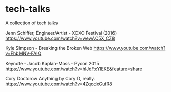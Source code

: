 # tech-talks

A collection of tech talks

Jenn Schiffer, Engineer/Artist - XOXO Festival (2016)
https://www.youtube.com/watch?v=wewAC5X_CZ8

Kyle Simpson - Breaking the Broken Web
https://www.youtube.com/watch?v=FhbMNV-FAIQ

Keynote - Jacob Kaplan-Moss - Pycon 2015
https://www.youtube.com/watch?v=hIJdFxYlEKE&feature=share

Cory Doctorow
Anything by Cory D, really.
https://www.youtube.com/watch?v=4ZqodxGufR8